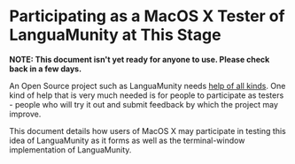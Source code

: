 # Participating as a MacOS X Tester of LanguaMunity at This Stage
__NOTE: This document isn't yet ready for anyone to use.
Please check back in a few days.__

An Open Source project such as LanguaMunity needs [help of all kinds](thanks.md).
One kind of help that is very much needed is for people to participate
as testers - people who will try it out and submit feedback by which
the project may improve.

This document details how users of MacOS X may participate in testing
this idea of LanguaMunity as it forms as well as the terminal-window implementation
of LanguaMunity.

